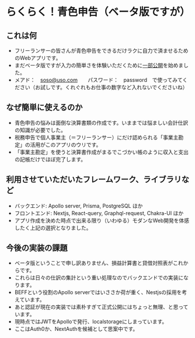 # らくらく！青色申告（ベータ版ですが）

## これは何
- フリーランサーの皆さんが青色申告をできるだけラクに自力で済ませるためのWebアプリです。
- まだベータ版ですが入力の簡単さを体験いただくために[一部公開](https://pj-aozora-client-n0ca7drrn-kenbom.vercel.app/)を始めました。
- メアド：　soso@uso.com　　パスワード：　password　で使ってみてください（お試しです。くれぐれもお仕事の数字など入れないでくださいね）

## なぜ簡単に使えるのか
- 青色申告の悩みは面倒な決算書類の作成です。いままでは悩ましい会計仕訳の知識が必要でした。
- 税務申告で個人事業主（＝フリーランサー）にだけ認められる「事業主勘定」の活用がこのアプリのウリです。
- 「事業主勘定」を使うと決算書作成がまるでこづかい帳のように収入と支出の記帳だけでほぼ完了します。

## 利用させていただいたフレームワーク、ライブラリなど
- バックエンド: Apollo server, Prisma, PostgreSQL ほか
- フロントエンド: Nextjs, React-query, Graphql-request, Chakra-UI ほか
- アプリ作成を決めた時点で出来る限り（いわゆる）モダンなWeb開発を体感したく上記の選択となりました。

## 今後の実装の課題
- ベータ版ということで申し訳ありません、損益計算書と貸借対照表がこれからです。
- これらは日々の仕訳の集計という重い処理なのでバックエンドでの実装になります。
- BEFFという役割のApollo serverではいささか荷が重く、Nestjsの採用を考えています。
- あと認証が現在の実装では素朴すぎて正式公開にはちょっと無理、と思っています。
- 現時点ではJWTをApolloで発行、localstorageにしまっています。
- ここはAuth0か、NextAuthを候補として思案中です。
